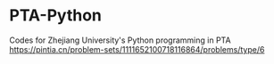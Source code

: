 # PTA-Python
Codes for Zhejiang University's Python programming in PTA  
https://pintia.cn/problem-sets/1111652100718116864/problems/type/6
